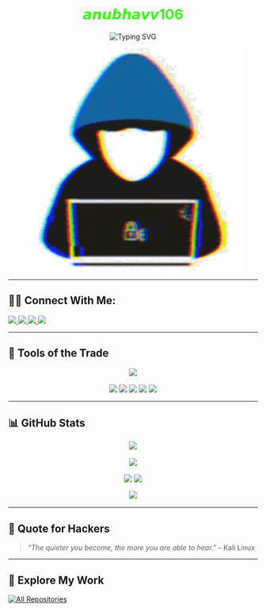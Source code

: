 <h1 align="center" style="color:#39FF14; font-weight:bold;">𝙖𝙣𝙪𝙗𝙝𝙖𝙫𝙫106</h1>

<p align="center">
  <img src="https://readme-typing-svg.demolab.com?font=Fira+Code&duration=4000&pause=1000&color=39FF14&center=true&vCenter=true&width=500&lines=Bug+Bounty+Hunter+%F0%9F%94%AA;Cybersecurity+Researcher+%F0%9F%94%AB;CTF+Player+%F0%9F%A7%AE;OSINT+%2F+Recon+Specialist+%F0%9F%93%8D;TryHackMe+Top+1%25+%F0%9F%92%BB;Kali+%2F+Parrot+%2F+BlackArch+User+%F0%9F%A4%AB" alt="Typing SVG" />
</p>

<p align="center">
  <img src="https://github.com/MdAmiruddin/MdAmiruddin/blob/main/Assets/about_me.gif" width="450"/>
</p>

---

## 🕵️‍♂️ Connect With Me:

<p align="left">
  <a href="https://tryhackme.com/anubhav106" target="_blank">
    <img src="https://img.shields.io/badge/TryHackMe-212C42?style=for-the-badge&logo=tryhackme&logoColor=white" />
  </a>
  <a href="https://x.com/avdzav10" target="_blank">
    <img src="https://img.shields.io/badge/Twitter-1DA1F2?style=for-the-badge&logo=twitter&logoColor=white"/>
  </a>
  <a href="https://www.linkedin.com/in/anubhav-verma-7123a1232/" target="_blank">
    <img src="https://img.shields.io/badge/LinkedIn-0077B5?style=for-the-badge&logo=linkedin&logoColor=white" />
  </a>
  <a href="https://instagram.com/anubhavv106" target="_blank">
    <img src="https://img.shields.io/badge/Instagram-E4405F?style=for-the-badge&logo=instagram&logoColor=white" />
  </a>
</p>

---

## 🧰 Tools of the Trade

<p align="center">
  <img src="https://skillicons.dev/icons?i=linux,kali,vscode,git,github,docker,bash,python,c,cpp,java,html,js,react" />
</p>
<p align="center">
  <img src="https://img.shields.io/badge/Burp_Suite-orange?style=for-the-badge&logo=burpsuite&logoColor=white"/>
  <img src="https://img.shields.io/badge/Metasploit-1572B6?style=for-the-badge&logo=metasploit&logoColor=white"/>
  <img src="https://img.shields.io/badge/Wireshark-5C5CFF?style=for-the-badge&logo=wireshark&logoColor=white"/>
  <img src="https://img.shields.io/badge/Parrot_OS-0bda51?style=for-the-badge&logo=parrot&logoColor=white"/>
  <img src="https://img.shields.io/badge/BlackArch-000000?style=for-the-badge&logo=arch-linux&logoColor=red"/>
</p>

---

## 📊 GitHub Stats

<p align="center">
  <img src="https://github-readme-streak-stats.herokuapp.com?user=anubhavv106&theme=tokyonight&hide_border=true"/>
</p>
<p align="center">
  <img src="https://github-profile-summary-cards.vercel.app/api/cards/profile-details?username=anubhavv106&theme=tokyonight" />
</p>
<p align="center">
  <img src="https://github-readme-stats.vercel.app/api?username=anubhavv106&show_icons=true&theme=tokyonight&hide_border=true" width="49%"/>
  <img src="https://github-readme-stats.vercel.app/api/top-langs/?username=anubhavv106&layout=compact&theme=tokyonight&hide_border=true" width="49%"/>
</p>
<p align="center">
  <img src="https://github-readme-activity-graph.vercel.app/graph?username=anubhavv106&theme=tokyonight&area=true&hide_border=true"/>
</p>

---

## 🧠 Quote for Hackers
> <i>"The quieter you become, the more you are able to hear."</i> – Kali Linux

---

## 🔗 Explore My Work
<p align="left">
  <a href="https://github.com/anubhavv106?tab=repositories" target="_blank">
    <img alt="All Repositories" title="All Repositories" src="https://img.shields.io/badge/-Explore%20Repos-2962FF?style=for-the-badge&logo=github&logoColor=white"/>
  </a>
</p>

